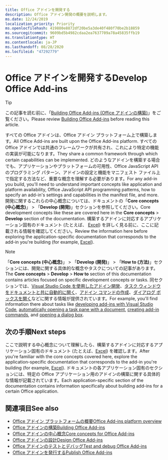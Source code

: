 ```yaml
---
title: Office アドインを開発する
description: Office アドイン開発の概要を説明します。
ms.date: 12/24/2019
localization_priority: Priority
ms.openlocfilehash: 419880e8872df20be5a3de40f480f70be2b18859
ms.sourcegitcommit: 9609bd5b4982cdaa2ea7637709a78a45835ffb19
ms.translationtype: HT
ms.contentlocale: ja-JP
ms.lasthandoff: 08/28/2020
ms.locfileid: "47292779"
---
```

# <a name="develop-office-add-ins"></a><span data-ttu-id="b490d-103">Office アドインを開発する</span><span class="sxs-lookup"><span data-stu-id="b490d-103">Develop Office Add-ins</span></span>

> [!TIP]
> <span data-ttu-id="b490d-104">この記事を読む前に、「[Building Office Add-ins (Office アドインの構築)](../overview/office-add-ins-fundamentals.md)」をご覧ください。</span><span class="sxs-lookup"><span data-stu-id="b490d-104">Please review [Building Office Add-ins](../overview/office-add-ins-fundamentals.md) before reading this article.</span></span>

<span data-ttu-id="b490d-105">すべての Office アドインは、Office アドイン プラットフォーム上で構築します。</span><span class="sxs-lookup"><span data-stu-id="b490d-105">All Office Add-ins are built upon the Office Add-ins platform.</span></span> <span data-ttu-id="b490d-106">すべての Office アドインでは共通のフレームワークが共有され、これにより特定の機能の実装が可能になります。</span><span class="sxs-lookup"><span data-stu-id="b490d-106">They share a common framework through which certain capabilities can be implemented.</span></span> <span data-ttu-id="b490d-107">どのようなアドインを構築する場合でも、アプリケーションやプラットフォームの可用性、Office JavaScript API のプログラミング パターン、アドインの設定と機能をマニフェスト ファイル上で指定する方法など、重要な概念を理解する必要があります。</span><span class="sxs-lookup"><span data-stu-id="b490d-107">For any add-in you build, you'll need to understand important concepts like application and platform availability, Office JavaScript API programming patterns, how to specify an add-in's settings and capabilities in the manifest file, and more.</span></span> <span data-ttu-id="b490d-108">開発に関するこれらの中心概念については、ドキュメントの「**Core concepts (中心概念)**」 > 「**Develop (開発)**」セクションを参照してください。</span><span class="sxs-lookup"><span data-stu-id="b490d-108">Core development concepts like these are covered here in the **Core concepts** > **Develop** section of the documentation.</span></span> <span data-ttu-id="b490d-109">構築するアドインに対応するアプリケーション固有のドキュメント (たとえば、 [Excel](../excel/index.yml)) を詳しく見る前に、ここに記載される情報を確認してください。</span><span class="sxs-lookup"><span data-stu-id="b490d-109">Review the information here before exploring the application-specific documentation that corresponds to the add-in you're building (for example, [Excel](../excel/index.yml)).</span></span>

> [!NOTE]
> <span data-ttu-id="b490d-110">「**Core concepts (中心概念)**」 > 「**Develop (開発)**」 > 「**How to (方法)**」セクションには、開発に関する具体的な概念やタスクについての記事があります。</span><span class="sxs-lookup"><span data-stu-id="b490d-110">The **Core concepts** > **Develop** > **How to** section of this documentation contains articles focused on specific development concepts or tasks.</span></span> <span data-ttu-id="b490d-111">同セクションでは、[Visual Studio Code を使用したアドイン開発](develop-add-ins-vscode.md)、[タスク ウィンドウをドキュメントと共に自動的に開く](automatically-open-a-task-pane-with-a-document.md)、[アドイン コマンドの作成](create-addin-commands.md)、[ダイアログ ボックスを開く](dialog-api-in-office-add-ins.md)などに関する情報が提供されています。</span><span class="sxs-lookup"><span data-stu-id="b490d-111">For example, you'll find information there about tasks like [developing add-ins with Visual Studio Code](develop-add-ins-vscode.md), [automatically opening a task pane with a document](automatically-open-a-task-pane-with-a-document.md), [creating add-in commands](create-addin-commands.md), and [opening a dialog box](dialog-api-in-office-add-ins.md).</span></span>

## <a name="next-steps"></a><span data-ttu-id="b490d-112">次の手順</span><span class="sxs-lookup"><span data-stu-id="b490d-112">Next steps</span></span>

<span data-ttu-id="b490d-113">ここで説明する中心概念について理解したら、構築するアドインに対応するアプリケーション固有のドキュメント (たとえば、[Excel](../excel/index.yml)) を確認します。</span><span class="sxs-lookup"><span data-stu-id="b490d-113">After you're familiar with the core concepts covered here, explore the application-specific documentation that corresponds to the add-in you're building (for example, [Excel](../excel/index.yml)).</span></span> <span data-ttu-id="b490d-114">ドキュメントの各アプリケーション固有のセクションには、特定の Office アプリケーション用のアドインの構築に関する具体的な情報が記載されています。</span><span class="sxs-lookup"><span data-stu-id="b490d-114">Each application-specific section of the documentation contains information specifically about building add-ins for a certain Office application.</span></span>

## <a name="see-also"></a><span data-ttu-id="b490d-115">関連項目</span><span class="sxs-lookup"><span data-stu-id="b490d-115">See also</span></span>

- [<span data-ttu-id="b490d-116">Office アドイン プラットフォームの概要</span><span class="sxs-lookup"><span data-stu-id="b490d-116">Office Add-ins platform overview</span></span>](../overview/office-add-ins.md)
- [<span data-ttu-id="b490d-117">Office アドインの構築</span><span class="sxs-lookup"><span data-stu-id="b490d-117">Building Office Add-ins</span></span>](../overview/office-add-ins-fundamentals.md)
- [<span data-ttu-id="b490d-118">Office アドインの中心概念</span><span class="sxs-lookup"><span data-stu-id="b490d-118">Core concepts for Office Add-ins</span></span>](../overview/core-concepts-office-add-ins.md)
- [<span data-ttu-id="b490d-119">Office アドインの設計</span><span class="sxs-lookup"><span data-stu-id="b490d-119">Design Office Add-ins</span></span>](../design/add-in-design.md)
- [<span data-ttu-id="b490d-120">Office アドインのテストとデバッグ</span><span class="sxs-lookup"><span data-stu-id="b490d-120">Test and debug Office Add-ins</span></span>](../testing/test-debug-office-add-ins.md)
- [<span data-ttu-id="b490d-121">Office アドインを発行する</span><span class="sxs-lookup"><span data-stu-id="b490d-121">Publish Office Add-ins</span></span>](../publish/publish.md)
